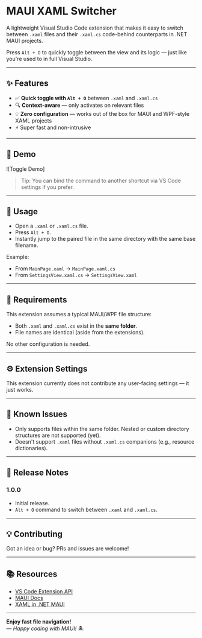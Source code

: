 # MAUI XAML Switcher

A lightweight Visual Studio Code extension that makes it easy to switch between `.xaml` files and their `.xaml.cs` code-behind counterparts in .NET MAUI projects.

Press `Alt + O` to quickly toggle between the view and its logic — just like you're used to in full Visual Studio.

---

## ✨ Features

- ✅ **Quick toggle with `Alt + O`** between `.xaml` and `.xaml.cs`
- 🔍 **Context-aware** — only activates on relevant files
- 💡 **Zero configuration** — works out of the box for MAUI and WPF-style XAML projects
- ⚡ Super fast and non-intrusive

---

## 📸 Demo

![Toggle Demo]

> Tip: You can bind the command to another shortcut via VS Code settings if you prefer.

---

## 🔧 Usage

- Open a `.xaml` or `.xaml.cs` file.
- Press `Alt + O`.
- Instantly jump to the paired file in the same directory with the same base filename.

Example:

- From `MainPage.xaml` → `MainPage.xaml.cs`
- From `SettingsView.xaml.cs` → `SettingsView.xaml`

---

## 🧩 Requirements

This extension assumes a typical MAUI/WPF file structure:
- Both `.xaml` and `.xaml.cs` exist in the **same folder**.
- File names are identical (aside from the extensions).

No other configuration is needed.

---

## ⚙️ Extension Settings

This extension currently does not contribute any user-facing settings — it just works.

---

## 🐞 Known Issues

- Only supports files within the same folder. Nested or custom directory structures are not supported (yet).
- Doesn't support `.xaml` files without `.xaml.cs` companions (e.g., resource dictionaries).

---

## 🚀 Release Notes

### 1.0.0
- Initial release.
- `Alt + O` command to switch between `.xaml` and `.xaml.cs`.

---

## 💡 Contributing

Got an idea or bug? PRs and issues are welcome!

---

## 📚 Resources

- [VS Code Extension API](https://code.visualstudio.com/api)
- [MAUI Docs](https://learn.microsoft.com/en-us/dotnet/maui/)
- [XAML in .NET MAUI](https://learn.microsoft.com/en-us/dotnet/maui/user-interface/)

---

**Enjoy fast file navigation!**  
— *Happy coding with MAUI!* 🏝️
